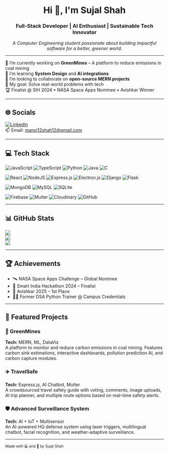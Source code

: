 <h1 align="center">Hi 👋, I'm Sujal Shah</h1>
<h3 align="center">Full-Stack Developer | AI Enthusiast | Sustainable Tech Innovator</h3>

<p align="center">
  <i>A Computer Engineering student passionate about building impactful software for a better, greener world.</i>
</p>

---

🔭 I’m currently working on **GreenMines** – A platform to reduce emissions in coal mining  
🌱 I’m learning **System Design** and **AI integrations**  
👯 I’m looking to collaborate on **open-source MERN projects**  
🎯 My goal: Solve real-world problems with tech  
🏆 Finalist @ SIH 2024 • NASA Space Apps Nominee • Avishkar Winner

---

## 🌐 Socials

[![LinkedIn](https://img.shields.io/badge/LinkedIn-%230077B5.svg?style=for-the-badge&logo=linkedin&logoColor=white)](https://linkedin.com/in/sujal-shah-390154303)  
📫 Email: manoj12shah12@gmail.com

---

## 💻 Tech Stack

![JavaScript](https://img.shields.io/badge/javascript-%23323330.svg?style=for-the-badge&logo=javascript&logoColor=%23F7DF1E)
![TypeScript](https://img.shields.io/badge/typescript-%23007ACC.svg?style=for-the-badge&logo=typescript&logoColor=white)
![Python](https://img.shields.io/badge/python-3670A0?style=for-the-badge&logo=python&logoColor=ffdd54)
![Java](https://img.shields.io/badge/java-%23ED8B00.svg?style=for-the-badge&logo=openjdk&logoColor=white)
![C](https://img.shields.io/badge/c-%2300599C.svg?style=for-the-badge&logo=c&logoColor=white)

![React](https://img.shields.io/badge/react-%2320232a.svg?style=for-the-badge&logo=react&logoColor=%2361DAFB)
![NodeJS](https://img.shields.io/badge/node.js-6DA55F?style=for-the-badge&logo=node.js&logoColor=white)
![Express.js](https://img.shields.io/badge/express.js-%23404d59.svg?style=for-the-badge&logo=express&logoColor=white)
![Electron.js](https://img.shields.io/badge/electron.js-%23404d59.svg?style=for-the-badge&logo=electron&logoColor=white)
![Django](https://img.shields.io/badge/django-%23092E20.svg?style=for-the-badge&logo=django&logoColor=white)
![Flask](https://img.shields.io/badge/flask-%23000.svg?style=for-the-badge&logo=flask&logoColor=white)

![MongoDB](https://img.shields.io/badge/MongoDB-%234ea94b.svg?style=for-the-badge&logo=mongodb&logoColor=white)
![MySQL](https://img.shields.io/badge/mysql-4479A1.svg?style=for-the-badge&logo=mysql&logoColor=white)
![SQLite](https://img.shields.io/badge/sqlite-%2307405e.svg?style=for-the-badge&logo=sqlite&logoColor=white)

![Firebase](https://img.shields.io/badge/firebase-%23039BE5.svg?style=for-the-badge&logo=firebase)
![Multer](https://img.shields.io/badge/multer-%23ffdd57.svg?style=for-the-badge&logoColor=black)
![Cloudinary](https://img.shields.io/badge/cloudinary-000000?style=for-the-badge&logo=cloudinary&logoColor=white)
![GitHub](https://img.shields.io/badge/github-%23121011.svg?style=for-the-badge&logo=github&logoColor=white)

---

## 📊 GitHub Stats

![](https://github-readme-stats.vercel.app/api?username=sujal690&theme=dark&hide_border=false&include_all_commits=true&count_private=true)<br/>
![](https://github-readme-streak-stats.herokuapp.com/?user=sujal690&theme=dark&hide_border=false)<br/>
![](https://github-readme-stats.vercel.app/api/top-langs/?username=sujal690&theme=dark&hide_border=false&include_all_commits=true&count_private=true&layout=compact)

---

## 🏆 Achievements

- 🛰️ NASA Space Apps Challenge – Global Nominee  
- 🧠 Smart India Hackathon 2024 – Finalist  
- 🥇 Avishkar 2025 – 1st Place  
- 👨‍🏫 Former DSA Python Trainer @ Campus Credentials

---

## 🚀 Featured Projects

### 🔋 GreenMines  
**Tech:** MERN, ML, DataViz  
A platform to monitor and reduce carbon emissions in coal mining. Features carbon sink estimations, interactive dashboards, pollution prediction AI, and carbon capture modules.

### ✈️ TravelSafe  
**Tech:** Express.js, AI Chatbot, Multer  
A crowdsourced travel safety guide with voting, comments, image uploads, AI trip planner, and multiple route options based on real-time safety alerts.

### 🛡️ Advanced Surveillance System  
**Tech:** AI + IoT + Multisensor  
An AI-powered HQ defense system using laser triggers, multilingual chatbot, facial recognition, and weather-adaptive surveillance.

---

<sub align="center">Made with 💻 and 🌱 by Sujal Shah</sub>
